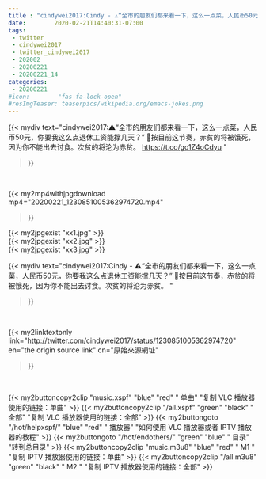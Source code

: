 ```yaml
---
title : "cindywei2017:Cindy - ⚠️“全市的朋友们都来看一下，这么一点菜，人民币50元，你要我这么点退休工资能撑几天？”  🔹按目前这节奏，赤贫的将被饿死，因为你不能出去讨食。次贫的将沦为赤贫。 "
date:        2020-02-21T14:40:31-07:00
tags:
 - twitter
 - cindywei2017
 - twitter_cindywei2017
 - 202002
 - 20200221
 - 20200221_14
categories:
 - 20200221
#icon:        "fas fa-lock-open"
#resImgTeaser: teaserpics/wikipedia.org/emacs-jokes.png
---
```


{{< mydiv text="cindywei2017:⚠️“全市的朋友们都来看一下，这么一点菜，人民币50元，你要我这么点退休工资能撑几天？”  🔹按目前这节奏，赤贫的将被饿死，因为你不能出去讨食。次贫的将沦为赤贫。  https://t.co/go1Z4oCdyu "
>}}
<br>


{{< my2mp4withjpgdownload mp4="20200221_1230851005362974720.mp4"
>}}

{{< my2jpgexist "xx1.jpg" >}}<br>
{{< my2jpgexist "xx2.jpg" >}}<br>
{{< my2jpgexist "xx3.jpg" >}}<br>



{{< mydiv text="cindywei2017:Cindy - ⚠️“全市的朋友们都来看一下，这么一点菜，人民币50元，你要我这么点退休工资能撑几天？”  🔹按目前这节奏，赤贫的将被饿死，因为你不能出去讨食。次贫的将沦为赤贫。 "
>}}
<br>

{{< my2linktextonly link="http://twitter.com/cindywei2017/status/1230851005362974720"
en="the origin source link" cn="原始來源網址"
>}}


<br>

{{< my2buttoncopy2clip "music.xspf"        "blue"   "red"    " 单曲"  "复制 VLC 播放器使用的链接：单曲" >}} {{< my2buttoncopy2clip "/all.xspf"         "green"  "black"  " 全部"  "复制 VLC 播放器使用的链接：全部" >}} {{< my2buttongoto      "/hot/helpxspf/"    "blue"   "red"    " 播放器" "如何使用 VLC 播放器或者 IPTV 播放器的教程" >}} {{< my2buttongoto      "/hot/endothers/"   "green"  "blue"   " 目录"   "转到总目录" >}} {{< my2buttoncopy2clip "music.m3u8"        "blue"   "red"    " M1 "    "复制 IPTV 播放器使用的链接：单曲" >}} {{< my2buttoncopy2clip "/all.m3u8"         "green"  "black"  " M2 "    "复制 IPTV 播放器使用的链接：全部" >}} 
